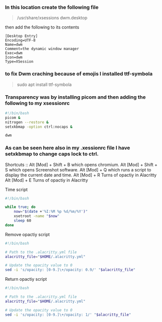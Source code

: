 ### In this location create the following file
> /usr/share/xsessions 
> dwm.desktop

then add the following to its contents

```
[Desktop Entry]
Encoding=UTF-8
Name=dwm
Comment=the dynamic window manager
Exec=dwm
Icon=dwm
Type=XSession

```

### to fix Dwm craching because of emojis I installed ttf-symbola 

> sudo apt install ttf-symbola

### Transparency was by installing picom and then adding the following to my xsessionrc

```bash
#!/bin/bash
picom &
nitrogen --restore &
setxkbmap -option ctrl:nocaps &

dwm 
```

### As can be seen here also in my .xessionrc file I have setxkbmap to change caps lock to ctrl.

Shortcuts ::
Alt [Mod] + Shift + B which opens chromium.
Alt [Mod] + Shift + S which opens Screenshot software.
Alt [Mod] + Q which runs a script to display the current date and time.
Alt [Mod] + R Turns of opactiy in Alacritty
Alt [Mod] + E Turns of opactiy in Alacritty

Time script
```bash
#!/bin/bash

while true; do
    now="$(date +'%I:%M %p %d/%m/%Y')"
    xsetroot -name "$now"
    sleep 60
done
```

Remove opactiy script
```bash
#!/bin/bash

# Path to the .alacritty.yml file
alacritty_file="$HOME/.alacritty.yml"

# Update the opacity value to 0
sed -i 's/opacity: [0-9.]\+/opacity: 0.9/' "$alacritty_file"
```

Return opactiy script
```bash
#!/bin/bash

# Path to the .alacritty.yml file
alacritty_file="$HOME/.alacritty.yml"

# Update the opacity value to 0
sed -i 's/opacity: [0-9.]\+/opacity: 1/' "$alacritty_file"
```
